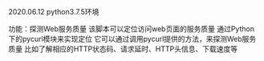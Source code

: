2020.06.12
python3.7.5环境 

功能：探测Web服务质量
该脚本可以定位访问web页面的服务质量
通过Python下的pycurl模块来实现定位
它可以通过调用pycurl提供的方法，来探测Web服务质量
比如了解相应的HTTP状态码、请求延时、HTTP头信息、下载速度等



